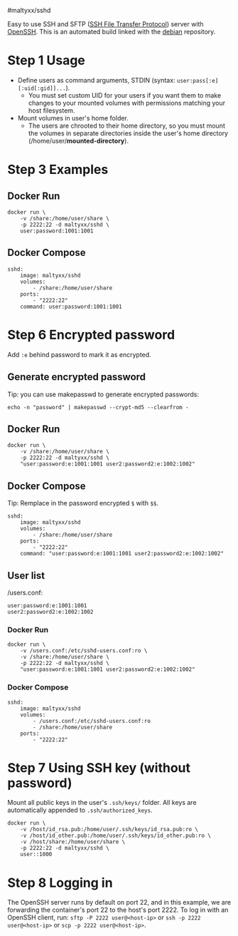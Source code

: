 #maltyxx/sshd

Easy to use SSH and SFTP ([SSH File Transfer Protocol](https://en.wikipedia.org/wiki/SSH_File_Transfer_Protocol)) server with [OpenSSH](https://en.wikipedia.org/wiki/OpenSSH). This is an automated build linked with the [debian](https://hub.docker.com/_/debian/) repository.

# Step 1 Usage

- Define users as command arguments, STDIN
  (syntax: `user:pass[:e][:uid[:gid]]...`).
  - You must set custom UID for your users if you want them to make changes to
    your mounted volumes with permissions matching your host filesystem.
- Mount volumes in user's home folder.
  - The users are chrooted to their home directory, so you must mount the
    volumes in separate directories inside the user's home directory
    (/home/user/**mounted-directory**).

# Step 3 Examples

## Docker Run

```
docker run \
    -v /share:/home/user/share \
    -p 2222:22 -d maltyxx/sshd \
    user:password:1001:1001
```

## Docker Compose

```
sshd:
    image: maltyxx/sshd
    volumes:
        - /share:/home/user/share
    ports:
        - "2222:22"
    command: user:password:1001:1001
```

# Step 6 Encrypted password

Add `:e` behind password to mark it as encrypted.

## Generate encrypted password

Tip: you can use makepasswd to generate encrypted passwords:

`echo -n "password" | makepasswd --crypt-md5 --clearfrom -`

## Docker Run

```
docker run \
    -v /share:/home/user/share \
    -p 2222:22 -d maltyxx/sshd \
    "user:password:e:1001:1001 user2:password2:e:1002:1002"
```

## Docker Compose

Tip: Remplace in the password encrypted `$` with `$$`.

```
sshd:
    image: maltyxx/sshd
    volumes:
        - /share:/home/user/share
    ports:
        - "2222:22"
    command: "user:password:e:1001:1001 user2:password2:e:1002:1002"
```

## User list
/users.conf:

```
user:password:e:1001:1001
user2:password2:e:1002:1002
```

### Docker Run

```
docker run \
    -v /users.conf:/etc/sshd-users.conf:ro \
    -v /share:/home/user/share \
    -p 2222:22 -d maltyxx/sshd \
    "user:password:e:1001:1001 user2:password2:e:1002:1002"
```

### Docker Compose

```
sshd:
    image: maltyxx/sshd
    volumes:
        - /users.conf:/etc/sshd-users.conf:ro
        - /share:/home/user/share
    ports:
        - "2222:22"
```

# Step 7 Using SSH key (without password)

Mount all public keys in the user's `.ssh/keys/` folder. All keys are automatically
appended to `.ssh/authorized_keys`.

```
docker run \
    -v /host/id_rsa.pub:/home/user/.ssh/keys/id_rsa.pub:ro \
    -v /host/id_other.pub:/home/user/.ssh/keys/id_other.pub:ro \
    -v /host/share:/home/user/share \
    -p 2222:22 -d maltyxx/sshd \
    user::1000
```

# Step 8 Logging in

The OpenSSH server runs by default on port 22, and in this example, we are
forwarding the container's port 22 to the host's port 2222. To log in with an
OpenSSH client, run: `sftp -P 2222 user@<host-ip>` or `ssh -p 2222 user@<host-ip>` or `scp -p 2222 user@<host-ip>`.